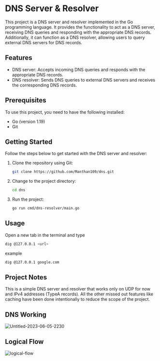 # DNS Server & Resolver

This project is a DNS server and resolver implemented in the Go programming language. It provides the functionality to act as a DNS server, receiving DNS queries and responding with the appropriate DNS records. Additionally, it can function as a DNS resolver, allowing users to query external DNS servers for DNS records.

## Features

- DNS server: Accepts incoming DNS queries and responds with the appropriate DNS records.
- DNS resolver: Sends DNS queries to external DNS servers and receives the corresponding DNS records.

## Prerequisites

To use this project, you need to have the following installed:

- Go (version 1.19)
- Git

## Getting Started

Follow the steps below to get started with the DNS server and resolver:

1. Clone the repository using Git:

   ```bash
   git clone https://github.com/Manthan109/dns.git
   ```

2. Change to the project directory:

   ```bash
   cd dns
   ```

3. Run the project:

   ```bash
   go run cmd/dns-resolver/main.go
   ```

## Usage
Open a new tab in the terminal and type
```bash
dig @127.0.0.1 <url>
```
example
```bash
dig @127.0.0.1 google.com
```

## Project Notes
This is a simple DNS server and resolver that works only on UDP for now and IPv4 addresses (TypeA records). All the other missed out features like caching have been done intentionally to reduce the scope of the project.

## DNS Working
![Untitled-2023-06-05-2230](https://github.com/Manthan109/dns/assets/42516515/f9a106d2-7d5d-4b2e-8ab8-e6e4e0cecf49)

## Logical Flow
![logical-flow](https://github.com/Manthan109/dns/assets/42516515/43edf0bd-3692-4661-b70d-400ed32d7993)
